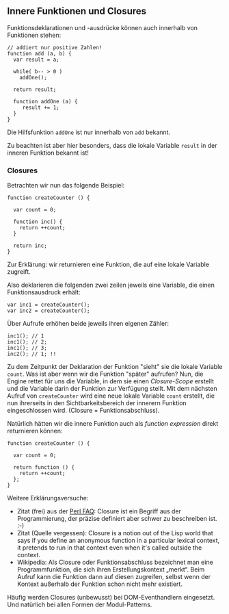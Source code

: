 ## Innere Funktionen und Closures

Funktionsdeklarationen und -ausdrücke können auch innerhalb von Funktionen stehen:

    // addiert nur positive Zahlen!
    function add (a, b) {
      var result = a;

      while( b-- > 0 )
        addOne();

      return result;

      function addOne (a) {
         result += 1;
      }
    }

Die Hilfsfunktion ```addOne``` ist nur innerhalb von ```add``` bekannt.

Zu beachten ist aber hier besonders, dass die lokale Variable ```result``` in der inneren Funktion bekannt ist!

### Closures

Betrachten wir nun das folgende Beispiel:

    function createCounter () {

      var count = 0;

      function inc() {
        return ++count;
      }

      return inc;
    }

Zur Erklärung: wir returnieren eine Funktion, die auf eine lokale Variable zugreift.

Also deklarieren die folgenden zwei zeilen jeweils eine Variable, die einen Funktionsausdruck erhält:

    var inc1 = createCounter();
    var inc2 = createCounter();

Über Aufrufe erhöhen beide jeweils ihren eigenen Zähler:

    inc1(); // 1
    inc1(); // 2;
    inc1(); // 3;
    inc2(); // 1; !!

Zu dem Zeitpunkt der Deklaration der Funktion "sieht" sie die lokale Variable ```count```. Was ist aber wenn wir die Funktion "später" aufrufen? Nun, die Engine rettet für uns die Variable, in dem sie einen *Closure-Scope* erstellt und die Variable darin der Funktion zur Verfügung stellt. Mit dem nächsten Aufruf von ```createCounter``` wird eine neue lokale Variable ```count``` erstellt, die nun ihrerseits in den Sichtbarkeitsbereich der innerern Funktion eingeschlossen wird. (Closure = Funktionsabschluss).

Natürlich hätten wir die innere Funktion auch als *function expression* direkt returnieren können:

    function createCounter () {

      var count = 0;

      return function () {
        return ++count;
      };
    }

Weitere Erklärungsversuche:

* Zitat (frei) aus der [Perl FAQ](http://perldoc.perl.org/perlfaq7.html#What%27s-a-closure?): Closure ist ein Begriff aus der Programmierung, der präzise definiert aber schwer zu beschreiben ist. :-)
* Zitat (Quelle vergessen): Closure is a notion out of the Lisp world that says if you define an anonymous function in a particular lexical context, it pretends to run in that context even when it's called outside the context.
* Wikipedia: Als Closure oder Funktionsabschluss bezeichnet man eine Programmfunktion, die sich ihren Erstellungskontext „merkt“. Beim Aufruf kann die Funktion dann auf diesen zugreifen, selbst wenn der Kontext außerhalb der Funktion schon nicht mehr existiert.

Häufig werden Closures (unbewusst) bei DOM-Eventhandlern eingesetzt. Und natürlich bei allen Formen der Modul-Patterns.



